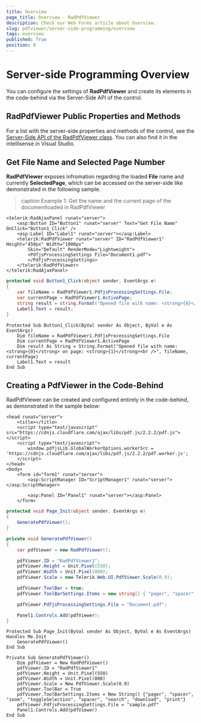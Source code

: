 ```yaml
---
title: Overview
page_title: Overview - RadPdfViewer
description: Check our Web Forms article about Overview.
slug: pdfviewer/server-side-programming/overview
tags: overview
published: True
position: 0
---
```


# Server-side Programming Overview

You can configure the settings of **RadPdfViewer** and create its elements in the code-behind via the Server-Side API of the control.

## RadPdfViewer Public Properties and Methods

For a list with the server-side properties and methods of the control, see the [Server-Side API of the RadPdfViewer class](https://docs.telerik.com/devtools/aspnet-ajax/api/server/Telerik.Web.UI/RadPdfViewer). You can also find it in the intellisense in Visual Studio.

## Get File Name and Selected Page Number

**RadPdfViewer** exposes infromation regarding the loaded **File** name and currently **SelectedPage**, which can be accessed on the server-side like demonstrated in the following sample.

>caption Example 1: Get the name and the current page of the documentloaded in RadPdfViewer

````ASP.NET
<telerik:RadAjaxPanel runat="server">
    <asp:Button ID="Button1" runat="server" Text="Get File Name" OnClick="Button1_Click" />
    <asp:Label ID="Label1" runat="server"></asp:Label>
    <telerik:RadPdfViewer runat="server" ID="RadPdfViewer1" Height="450px" Width="1000px"
        Skin="Default" RenderMode="Lightweight">
        <PdfjsProcessingSettings File="Document1.pdf">
        </PdfjsProcessingSettings>
    </telerik:RadPdfViewer>
</telerik:RadAjaxPanel>
````

````C#
protected void Button1_Click(object sender, EventArgs e)
{
    var fileName = RadPdfViewer1.PdfjsProcessingSettings.File;
    var currentPage = RadPdfViewer1.ActivePage;
    string result = string.Format("Opened file with name: <strong>{0}</strong> on page: <strong>{1}</strong><br />", fileName, currentPage);
    Label1.Text = result;
}
````
````VB
Protected Sub Button1_Click(ByVal sender As Object, ByVal e As EventArgs)
    Dim fileName = RadPdfViewer1.PdfjsProcessingSettings.File
    Dim currentPage = RadPdfViewer1.ActivePage
    Dim result As String = String.Format("Opened file with name: <strong>{0}</strong> on page: <strong>{1}</strong><br />", fileName, currentPage)
    Label1.Text = result
End Sub
````

## Creating a PdfViewer in the Code-Behind

RadPdfViewer can be created and configured entirely in the code-behind, as demonstrated in the sample below:

````ASPX
<head runat="server">
    <title></title>
    <script type="text/javascript" src="https://cdnjs.cloudflare.com/ajax/libs/pdf.js/2.2.2/pdf.js"></script>
    <script type="text/javascript">
        window.pdfjsLib.GlobalWorkerOptions.workerSrc = 'https://cdnjs.cloudflare.com/ajax/libs/pdf.js/2.2.2/pdf.worker.js';
    </script>
</head>
<body>
    <form id="form1" runat="server">
        <asp:ScriptManager ID="ScriptManager1" runat="server"></asp:ScriptManager>

        <asp:Panel ID="Panel1" runat="server"></asp:Panel>
    </form>
````

````C#
protected void Page_Init(object sender, EventArgs e)
{
    GeneratePdfViewer();
}

private void GeneratePdfViewer()
{
    var pdfViewer = new RadPdfViewer();

    pdfViewer.ID = "RadPdfViewer1";
    pdfViewer.Height = Unit.Pixel(550);
    pdfViewer.Width = Unit.Pixel(800);
    pdfViewer.Scale = new Telerik.Web.UI.PdfViewer.Scale(0.9);

    pdfViewer.ToolBar = true;
    pdfViewer.ToolBarSettings.Items = new string[] { "pager", "spacer", "zoom", "toggleSelection", "spacer", "search", "download", "print" };

    pdfViewer.PdfjsProcessingSettings.File = "Document.pdf";

    Panel1.Controls.Add(pdfViewer);
}
````
````VB
Protected Sub Page_Init(ByVal sender As Object, ByVal e As EventArgs) Handles Me.Init
    GeneratePdfViewer()
End Sub

Private Sub GeneratePdfViewer()
    Dim pdfViewer = New RadPdfViewer()
    pdfViewer.ID = "RadPdfViewer1"
    pdfViewer.Height = Unit.Pixel(550)
    pdfViewer.Width = Unit.Pixel(800)
    pdfViewer.Scale = New PdfViewer.Scale(0.9)
    pdfViewer.ToolBar = True
    pdfViewer.ToolBarSettings.Items = New String() {"pager", "spacer", "zoom", "toggleSelection", "spacer", "search", "download", "print"}
    pdfViewer.PdfjsProcessingSettings.File = "sample.pdf"
    Panel1.Controls.Add(pdfViewer)
End Sub
````

 
